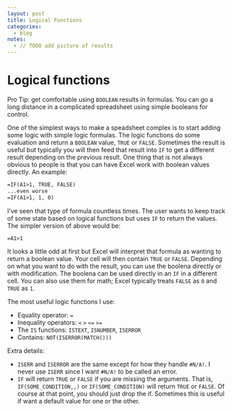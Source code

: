 ```yaml
---
layout: post
title: Logical Functions
categories:
  - blog
notes:
  - // TODO add picture of results
---
```


# Logical functions

Pro Tip: get comfortable using `BOOLEAN` results in formulas. You can go a long distance in a complicated spreadsheet using simple booleans for control.

One of the simplest ways to make a speadsheet complex is to start adding some logic with simple logic formulas. The logic functions do some evaluation and return a `BOOLEAN` value, `TRUE` or `FALSE`. Sometimes the result is useful but typically you will then feed that result into `IF` to get a different result depending on the previous result. One thing that is not always obvious to people is that you can have Excel work with boolean values directly. An example:

```txt
=IF(A1>1, TRUE, FALSE)
...even worse
=IF(A1>1, 1, 0)
```

I've seen that type of formula countless times. The user wants to keep track of some state based on logical functions but uses `IF` to return the values. The simpler version of above would be:

```txt
=A1>1
```

It looks a little odd at first but Excel will interpret that formula as wanting to return a boolean value. Your cell will then contain `TRUE` or `FALSE`. Depending on what you want to do with the result, you can use the boolena directly or with modification. The boolena can be used directly in an `IF` in a different cell. You can also use them for math; Excel typically treats `FALSE` as `0` and `TRUE` as `1`.

The most useful logic functions I use:

- Equality operator: `=`
- Inequality operators: `<` `>` `<=` `>=`
- The `IS` functions: `ISTEXT`, `ISNUMBER`, `ISERROR`
- Contains: `NOT(ISERROR(MATCH()))`

Extra details:

- `ISERR` and `ISERROR` are the same except for how they handle `#N/A!`. I never use `ISERR` since I want `#N/A!` to be called an error.
- `IF` will return `TRUE` or `FALSE` if you are missing the arguments. That is, `IF(SOME_CONDITION,,)` or `IF(SOME_CONDITION)` will return `TRUE` or `FALSE`. Of course at that point, you should just drop the if. Sometimes this is useful if want a default value for one or the other.
